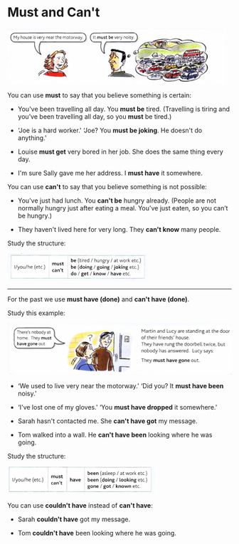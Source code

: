 # Must and Can't

![](./images/27.PNG)

You can use **must** to say that you believe something is certain:

- You've been travelling all day. You **must be** tired. (Travelling is tiring and you’ve been
travelling all day, so you **must** be tired.)

- 'Joe is a hard worker.' ‘Joe? You **must be joking**. He doesn't do anything.'

- Louise **must get** very bored in her job. She does the same thing every day.

- I'm sure Sally gave me her address. I **must have** it somewhere.

You can use **can't** to say that you believe something is not possible:

- You've just had lunch. You **can't be** hungry already. (People are not normally hungry just
after eating a meal. You've just eaten, so you can’t be hungry.)

- They haven't lived here for very long. They **can't know** many people.

Study the structure:

![](./images/28.PNG)

---

For the past we use **must have (done)** and **can't have (done)**.

Study this example:

![](./images/29.PNG)

- ‘We used to live very near the motorway.' ‘Did you? It **must have been** noisy.'

- ‘I've lost one of my gloves.' ‘You **must have dropped** it somewhere.'

- Sarah hasn't contacted me. She **can't have got** my message.

- Tom walked into a wall. He **can't have been** looking where he was going.

Study the structure:

![](./images/30.PNG)

You can use **couldn't have** instead of **can't have**:

- Sarah **couldn't have** got my message.

- Tom **couldn't have** been looking where he was going.